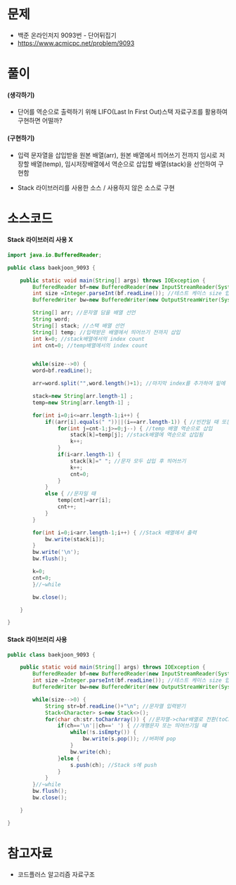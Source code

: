 # 문제

- 백준 온라인저지 9093번 - 단어뒤집기
- https://www.acmicpc.net/problem/9093

# 풀이

#### (생각하기)

- 단어를 역순으로 출력하기 위해 LIFO(Last In First Out)스택 자료구조를 활용하여 구현하면 어떨까?

#### (구현하기)

- 입력 문자열을 삽입받을 원본 배열(arr), 원본 배열에서 띄어쓰기 전까지 임시로 저장할 배열(temp), 임시저장배열에서 역순으로 삽입할 배열(stack)을 선언하여 구현함

- Stack 라이브러리를 사용한 소스 / 사용하지 않은 소스로 구현

# 소스코드

#### Stack 라이브러리 사용 X

```java
import java.io.BufferedReader;

public class baekjoon_9093 {

	public static void main(String[] args) throws IOException {
		BufferedReader bf=new BufferedReader(new InputStreamReader(System.in));
		int size =Integer.parseInt(bf.readLine()); //테스트 케이스 size 입력
		BufferedWriter bw=new BufferedWriter(new OutputStreamWriter(System.out));

		String[] arr; //문자열 담을 배열 선언
		String word;
		String[] stack; //스택 배열 선언
		String[] temp; //입력받은 배열에서 띄어쓰기 전까지 삽입
		int k=0; //stack배열에서의 index count
		int cnt=0; //temp배열에서의 index count


		while(size-->0) {
		word=bf.readLine();

		arr=word.split("",word.length()+1); //마지막 index를 추가하여 밑에 for문에서

		stack=new String[arr.length-1] ;
		temp=new String[arr.length-1] ;

		for(int i=0;i<=arr.length-1;i++) {
			if((arr[i].equals(" "))||(i==arr.length-1)) { //빈칸일 때 또는 원본배열길이 -1과 i가 같을 때 (마지막값을 stack배열에 추가하기위해)
				for(int j=cnt-1;j>=0;j--) { //temp 배열 역순으로 삽입
					stack[k]=temp[j]; //stack배열에 역순으로 삽입됨
					k++;
				}
				if(i<arr.length-1) {
					stack[k]=" "; //문자 모두 삽입 후 띄어쓰기
					k++;
					cnt=0;
				}
			}
			else { //문자일 때
				temp[cnt]=arr[i];
				cnt++;
			}
		}

		for(int i=0;i<arr.length-1;i++) { //Stack 배열에서 출력
			bw.write(stack[i]);
		}
		bw.write('\n');
		bw.flush();

		k=0;
		cnt=0;
		}//~while

		bw.close();

	}

}
```

#### Stack 라이브러리 사용

```java
public class baekjoon_9093 {

	public static void main(String[] args) throws IOException {
		BufferedReader bf=new BufferedReader(new InputStreamReader(System.in));
		int size =Integer.parseInt(bf.readLine()); //테스트 케이스 size 입력
		BufferedWriter bw=new BufferedWriter(new OutputStreamWriter(System.out));

		while(size-->0) {
			String str=bf.readLine()+"\n"; //문자열 입력받기
			Stack<Character> s=new Stack<>();
			for(char ch:str.toCharArray()) { //문자열->char배열로 전환(toCharArray())
				if(ch=='\n'||ch==' ') { //개행문자 또는 띄어쓰기일 떄
					while(!s.isEmpty()) {
						bw.write(s.pop()); //버퍼에 pop
					}
					bw.write(ch);
				}else {
					s.push(ch); //Stack s에 push
				}
			}
		}//~while
		bw.flush();
		bw.close();

	}

}
```

# 참고자료

- 코드플러스 알고리즘 자료구조
